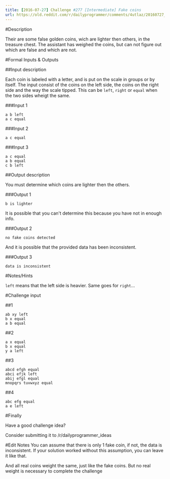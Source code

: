 ```yaml
---
title: [2016-07-27] Challenge #277 [Intermediate] Fake coins
url: https://old.reddit.com/r/dailyprogrammer/comments/4utlaz/20160727_challenge_277_intermediate_fake_coins/
---
```


#Description

Their are some false golden coins, wich are lighter then others, in the treasure chest. The assistant has weighed the coins, but can not figure out which are false and which are not.

#Formal Inputs & Outputs

##Input description

Each coin is labeled with a letter, and is put on the scale in groups or by itself.
The input consist of the coins on the left side, the coins on the right side and the way the scale tipped. This can be `left`, `right` or `equal` when the two sides wheigt the same. 

###Input 1

    a b left
    a c equal

###Input 2

    a c equal
    
###Input 3

    a c equal
    a b equal
    c b left

##Output description

You must determine which coins are lighter then the others.

###Output 1

    b is lighter
    
It is possible that you can't determine this because you have not in enough info.

###Output 2

    no fake coins detected
    
And it is possible that the provided data has been inconsistent.

###Output 3

    data is inconsistent

#Notes/Hints

`left` means that the left side is heavier. Same goes for `right`...


#Challenge input

##1

    ab xy left
    b x equal
    a b equal
    
##2

    a x equal
    b x equal
    y a left
   
##3

    abcd efgh equal
    abci efjk left
    abij efgl equal
    mnopqrs tuvwxyz equal

##4

    abc efg equal
    a e left

#Finally

Have a good challenge idea?

Consider submitting it to /r/dailyprogrammer_ideas

#Edit Notes
You can assume that there is only 1 fake coin, if not, the data is inconsistent.
If your solution worked without this assumption, you can leave it like that.

And all real coins weight the same, just like the fake coins. But no real weight is necessary to complete the challenge